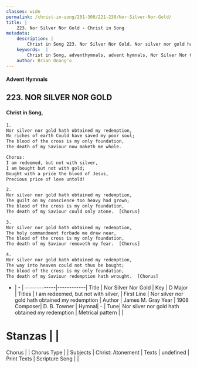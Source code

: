 ```yaml
---
classes: wide
permalink: /christ-in-song/201-300/221-230/Nor-Silver-Nor-Gold/
title: |
    223. Nor Silver Nor Gold - Christ in Song
metadata:
    description: |
        Christ in Song 223. Nor Silver Nor Gold. Nor silver nor gold hath obtained my redemption, No riches of earth Could have saved my poor soul; The blood of the cross is my only foundation, The death of my Saviour now maketh me whole. Chorus: I am redeemed, but not with silver, I am bought but not with gold; Bought with a price the blood of Jesus, Precious price of love untold!
    keywords:  |
        Christ in Song, adventhymnals, advent hymnals, Nor Silver Nor Gold, Nor silver nor gold hath obtained my redemption. I am redeemed, but not with silver,
    author: Brian Onang'o
---
```


#### Advent Hymnals
## 223. NOR SILVER NOR GOLD
####  Christ in Song,

```txt
1.
Nor silver nor gold hath obtained my redemption,
No riches of earth Could have saved my poor soul;
The blood of the cross is my only foundation,
The death of my Saviour now maketh me whole.

Chorus:
I am redeemed, but not with silver,
I am bought but not with gold;
Bought with a price the blood of Jesus,
Precious price of love untold!

2.
Nor silver nor gold hath obtained my redemption,
The guilt on my conscience too heavy had grown;
The blood of the cross is my only foundation,
The death of my Saviour could only atone.  [Chorus]

3.
Nor silver nor gold hath obtained my redemption,
The holy commandment forbade me draw near,
The blood of the cross is my only foundation,
The death of my Saviour removeth my fear.  [Chorus]

4.
Nor silver nor gold hath obtained my redemption,
The way into heaven could not thus be bought;
The blood of the cross is my only foundation,
The death of my Saviour redemption hath wrought.  [Chorus]

```

- |   -  |
-------------|------------|
Title | Nor Silver Nor Gold |
Key | D Major |
Titles | I am redeemed, but not with silver, |
First Line | Nor silver nor gold hath obtained my redemption |
Author | James M. Gray
Year | 1908
Composer| D. B. Towner |
Hymnal|  - |
Tune| Nor silver nor gold hath obtained my redemption |
Metrical pattern | |
# Stanzas |  |
Chorus |  |
Chorus Type |  |
Subjects | Christ: Atonement |
Texts | undefined |
Print Texts | 
Scripture Song |  |
    
